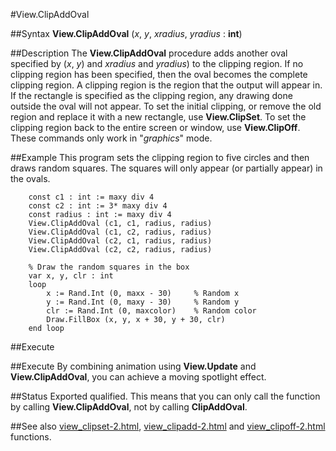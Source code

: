 
#View.ClipAddOval

##Syntax
**View.ClipAddOval** (_x_, _y_, _xradius_, _yradius_ : **int**)



##Description
The **View.ClipAddOval** procedure adds another oval specified by (_x_, _y_) and _xradius_ and _yradius_) to the clipping region. If no clipping region has been specified, then the oval becomes the complete clipping region.
A clipping region is the region that the output will appear in. If the rectangle is specified as the clipping region, any drawing done outside the oval will not appear.
To set the initial clipping, or remove the old region and replace it with a new rectangle, use **View.ClipSet**. To set the clipping region back to the entire screen or window, use **View.ClipOff**.
These commands only work in "_graphics_" mode.



##Example
This program sets the clipping region to five circles and then draws random squares. The squares will only appear (or partially appear) in the ovals.


        const c1 : int := maxy div 4
        const c2 : int := 3* maxy div 4
        const radius : int := maxy div 4
        View.ClipAddOval (c1, c1, radius, radius)
        View.ClipAddOval (c1, c2, radius, radius)
        View.ClipAddOval (c2, c1, radius, radius)
        View.ClipAddOval (c2, c2, radius, radius)

        % Draw the random squares in the box
        var x, y, clr : int
        loop
            x := Rand.Int (0, maxx - 30)     % Random x
            y := Rand.Int (0, maxy - 30)     % Random y
            clr := Rand.Int (0, maxcolor)    % Random color
            Draw.FillBox (x, y, x + 30, y + 30, clr)
        end loop
##Execute




##Execute
By combining animation using **View.Update** and **View.ClipAddOval**, you can achieve a moving spotlight effect.




##Status
Exported qualified.
This means that you can only call the function by calling **View.ClipAddOval**, not by calling **ClipAddOval**.



##See also
[view_clipset-2.html](**View.ClipSet**), [view_clipadd-2.html](**View.ClipAdd**) and [view_clipoff-2.html](**View.ClipOff**) functions.


